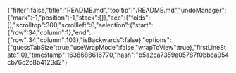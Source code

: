{"filter":false,"title":"README.md","tooltip":"/README.md","undoManager":{"mark":-1,"position":-1,"stack":[]},"ace":{"folds":[],"scrolltop":300,"scrollleft":0,"selection":{"start":{"row":34,"column":1},"end":{"row":34,"column":103},"isBackwards":false},"options":{"guessTabSize":true,"useWrapMode":false,"wrapToView":true},"firstLineState":0},"timestamp":1638688616770,"hash":"b5a2ca7359a05787f0bbca954cb76c2c8b4123d2"}